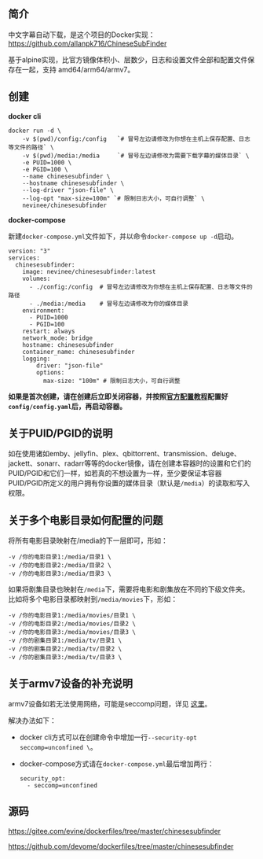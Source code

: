## 简介

中文字幕自动下载，是这个项目的Docker实现：https://github.com/allanpk716/ChineseSubFinder

基于alpine实现，比官方镜像体积小、层数少，日志和设置文件全部和配置文件保存在一起，支持 amd64/arm64/armv7。

## 创建

**docker cli**

```
docker run -d \
    -v $(pwd)/config:/config   `# 冒号左边请修改为你想在主机上保存配置、日志等文件的路径` \
    -v $(pwd)/media:/media     `# 冒号左边请修改为需要下载字幕的媒体目录` \
    -e PUID=1000 \
    -e PGID=100 \
    --name chinesesubfinder \
    --hostname chinesesubfinder \
    --log-driver "json-file" \
    --log-opt "max-size=100m" `# 限制日志大小，可自行调整` \
    nevinee/chinesesubfinder
```

**docker-compose**

新建`docker-compose.yml`文件如下，并以命令`docker-compose up -d`启动。

```
version: "3"
services:
  chinesesubfinder:
    image: nevinee/chinesesubfinder:latest
    volumes:
      - ./config:/config  # 冒号左边请修改为你想在主机上保存配置、日志等文件的路径
      - ./media:/media    # 冒号左边请修改为你的媒体目录
    environment:
      - PUID=1000
      - PGID=100
    restart: always
    network_mode: bridge
    hostname: chinesesubfinder
    container_name: chinesesubfinder
    logging:
        driver: "json-file"
        options:
          max-size: "100m" # 限制日志大小，可自行调整
```

**如果是首次创建，请在创建后立即关闭容器，并按照[官方配置教程](https://github.com/allanpk716/ChineseSubFinder)配置好`config/config.yaml`后，再启动容器。**

## 关于PUID/PGID的说明

如在使用诸如emby、jellyfin、plex、qbittorrent、transmission、deluge、jackett、sonarr、radarr等等的docker镜像，请在创建本容器时的设置和它们的PUID/PGID和它们一样，如若真的不想设置为一样，至少要保证本容器PUID/PGID所定义的用户拥有你设置的媒体目录（默认是`/media`）的读取和写入权限。

## 关于多个电影目录如何配置的问题

将所有电影目录映射在/media的下一层即可，形如：
```
-v /你的电影目录1:/media/目录1 \
-v /你的电影目录2:/media/目录2 \
-v /你的电影目录3:/media/目录3 \
```

如果将剧集目录也映射在`/media`下，需要将电影和剧集放在不同的下级文件夹。比如将多个电影目录都映射到`/media/movies`下，形如：
```
-v /你的电影目录1:/media/movies/目录1 \
-v /你的电影目录2:/media/movies/目录2 \
-v /你的电影目录3:/media/movies/目录3 \
-v /你的剧集目录1:/media/tv/目录1 \
-v /你的剧集目录2:/media/tv/目录2 \
-v /你的剧集目录3:/media/tv/目录3 \
```

## 关于armv7设备的补充说明

armv7设备如若无法使用网络，可能是seccomp问题，详见 [这里](https://wiki.alpinelinux.org/wiki/Release_Notes_for_Alpine_3.13.0)。

解决办法如下：

- docker cli方式可以在创建命令中增加一行`--security-opt seccomp=unconfined \`。

- docker-compose方式请在`docker-compose.yml`最后增加两行：

    ```
    security_opt:
      - seccomp=unconfined
    ```

## 源码

https://gitee.com/evine/dockerfiles/tree/master/chinesesubfinder

https://github.com/devome/dockerfiles/tree/master/chinesesubfinder
